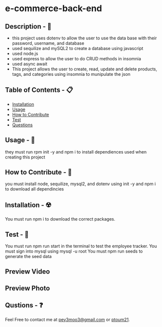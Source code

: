 # e-commerce-back-end

## Description - 💠
* this project uses dotenv to allow the user to use the data base with their password, username, and database  
* used sequilize and mySQL2 to create a database using javascript
* used node.js
* used express to allow the user to do CRUD methods in insomnia 
* used async await 
* This project allows the user to create, read, update and delete products, tags, and categories using insomnia to munipulate the json


## Table of Contents - 📋
* [Installation](#installation---☢️)
* [Usage](#usage---💎)
* [How to Contribute](#how-to-contribute---🍴)
* [Test](#test---🧪)
* [Questions](#qustions---❓)

## Usage - 💎
they must run rpm init -y and npm i to install dependiences used when creating this project

## How to Contribute - 🍴
you must install node, sequilize, mysql2, and dotenv using init -y and npm i to download all dependincies

## Installation - ☢️
 You must run npm i to download the correct packages.

## Test - 🧪
You must run npm run start in the terminal to test the employee tracker.
You must sign into mysql using mysql -u root 
You must npm run seeds to generate the seed data

## Preview Video


## Preview Photo


## Qustions - ❓
Feel Free to contact me at pey3moo3@gmail.com or [ptoum21](https://github.com/ptoum21).